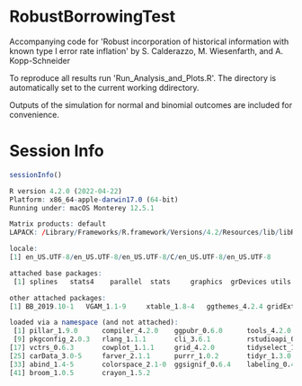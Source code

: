 # RobustBorrowingTest
Accompanying code for 'Robust incorporation of historical information with known type I error rate inflation' by S. Calderazzo, M. Wiesenfarth, and A. Kopp-Schneider

To reproduce all results run 'Run_Analysis_and_Plots.R'. The directory is automatically set to the current working ddirectory.

Outputs of the simulation for normal and binomial outcomes are included for convenience.

# Session Info

```r
sessionInfo()

R version 4.2.0 (2022-04-22)
Platform: x86_64-apple-darwin17.0 (64-bit)
Running under: macOS Monterey 12.5.1

Matrix products: default
LAPACK: /Library/Frameworks/R.framework/Versions/4.2/Resources/lib/libRlapack.dylib

locale:
[1] en_US.UTF-8/en_US.UTF-8/en_US.UTF-8/C/en_US.UTF-8/en_US.UTF-8

attached base packages:
 [1] splines   stats4    parallel  stats     graphics  grDevices utils     datasets  methods   base     

other attached packages:
[1] BB_2019.10-1   VGAM_1.1-9     xtable_1.8-4   ggthemes_4.2.4 gridExtra_2.3  ggplot2_3.4.3 

loaded via a namespace (and not attached):
 [1] pillar_1.9.0      compiler_4.2.0    ggpubr_0.6.0      tools_4.2.0       viridisLite_0.4.2 lifecycle_1.0.3   tibble_3.2.1      gtable_0.3.4     
 [9] pkgconfig_2.0.3   rlang_1.1.1       cli_3.6.1         rstudioapi_0.15.0 stringr_1.5.0     withr_2.5.1       dplyr_1.1.3       generics_0.1.3   
[17] vctrs_0.6.3       cowplot_1.1.1     grid_4.2.0        tidyselect_1.2.0  glue_1.6.2        R6_2.5.1          rstatix_0.7.2     fansi_1.0.4      
[25] carData_3.0-5     farver_2.1.1      purrr_1.0.2       tidyr_1.3.0       car_3.1-2         magrittr_2.0.3    scales_1.2.1      backports_1.4.1  
[33] abind_1.4-5       colorspace_2.1-0  ggsignif_0.6.4    labeling_0.4.3    quadprog_1.5-8    utf8_1.2.3        stringi_1.7.12    munsell_0.5.0    
[41] broom_1.0.5       crayon_1.5.2 
```
